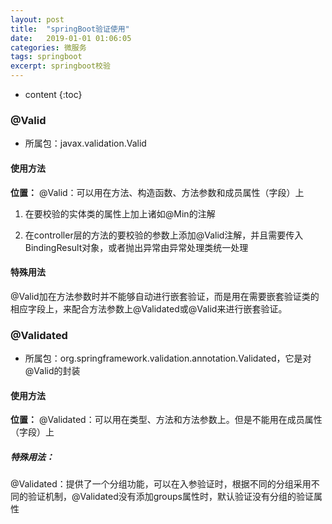 ```yaml
---
layout: post
title:  "springBoot验证使用"
date:   2019-01-01 01:06:05
categories: 微服务
tags: springboot
excerpt: springboot校验
---
```



* content
{:toc}


### @Valid

- 所属包：javax.validation.Valid

#### 使用方法


**位置：** @Valid：可以用在方法、构造函数、方法参数和成员属性（字段）上

1. 在要校验的实体类的属性上加上诸如@Min的注解

2. 在controller层的方法的要校验的参数上添加@Valid注解，并且需要传入BindingResult对象，或者抛出异常由异常处理类统一处理

#### 特殊用法

@Valid加在方法参数时并不能够自动进行嵌套验证，而是用在需要嵌套验证类的相应字段上，来配合方法参数上@Validated或@Valid来进行嵌套验证。

### @Validated

- 所属包：org.springframework.validation.annotation.Validated，它是对@Valid的封装


#### 使用方法

**位置：** @Validated：可以用在类型、方法和方法参数上。但是不能用在成员属性（字段）上

##### 特殊用法：

@Validated：提供了一个分组功能，可以在入参验证时，根据不同的分组采用不同的验证机制，@Validated没有添加groups属性时，默认验证没有分组的验证属性



